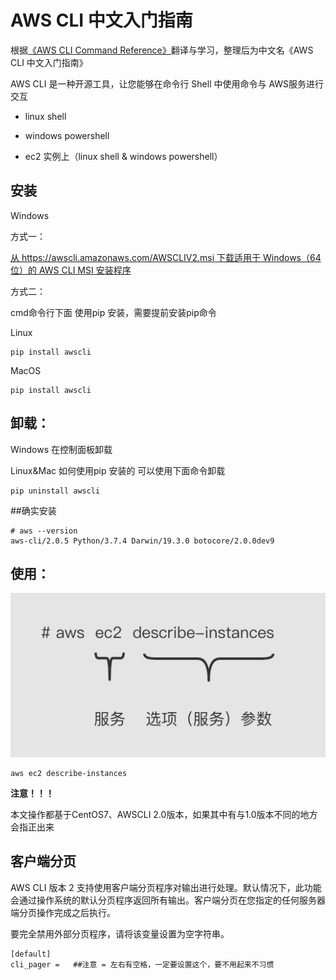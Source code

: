 # AWS CLI 中文入门指南

根据[《AWS CLI Command Reference》](https://docs.aws.amazon.com/zh_cn/cli/latest/reference/)翻译与学习，整理后为中文名《AWS CLI 中文入门指南》

AWS CLI 是一种开源工具，让您能够在命令行 Shell 中使用命令与 AWS服务进行交互

-  linux shell

-  windows powershell

-  ec2 实例上（linux shell & windows powershell）

## 安装

Windows

方式一：

[从 https://awscli.amazonaws.com/AWSCLIV2.msi 下载适用于 Windows（64 位）的 AWS CLI MSI 安装程序](https://awscli.amazonaws.com/AWSCLIV2.msi)

方式二：

cmd命令行下面 使用pip 安装，需要提前安装pip命令

Linux

```
pip install awscli
```

MacOS

```
pip install awscli
```

## 卸载：

Windows 在控制面板卸载

Linux&Mac 如何使用pip 安装的 可以使用下面命令卸载

```
pip uninstall awscli
```

##确实安装

```shell
# aws --version
aws-cli/2.0.5 Python/3.7.4 Darwin/19.3.0 botocore/2.0.0dev9
```

## 使用：

![](./images/awscli-usage.png)

```
aws ec2 describe-instances
```

**注意！！！**

本文操作都基于CentOS7、AWSCLI 2.0版本，如果其中有与1.0版本不同的地方会指正出来

## 客户端分页

AWS CLI 版本 2 支持使用客户端分页程序对输出进行处理。默认情况下，此功能会通过操作系统的默认分页程序返回所有输出。客户端分页在您指定的任何服务器端分页操作完成之后执行。

要完全禁用外部分页程序，请将该变量设置为空字符串。

```
[default]
cli_pager =   ##注意 = 左右有空格，一定要设置这个，要不用起来不习惯
```

